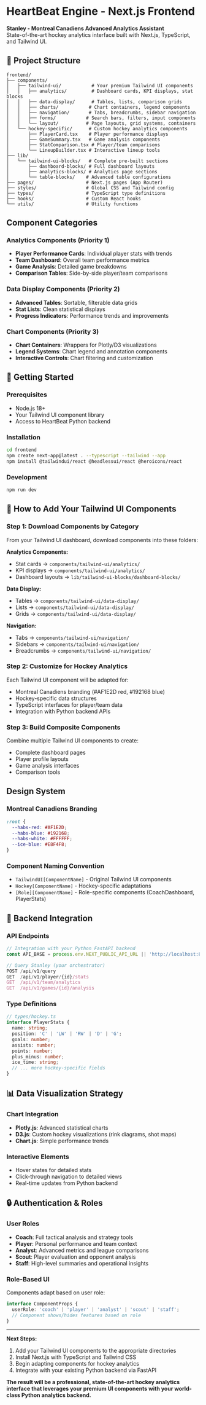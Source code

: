 # HeartBeat Engine - Next.js Frontend

**Stanley - Montreal Canadiens Advanced Analytics Assistant**  
State-of-the-art hockey analytics interface built with Next.js, TypeScript, and Tailwind UI.

## 🏒 Project Structure

```
frontend/
├── components/
│   ├── tailwind-ui/           # Your premium Tailwind UI components
│   │   ├── analytics/         # Dashboard cards, KPI displays, stat blocks
│   │   ├── data-display/      # Tables, lists, comparison grids
│   │   ├── charts/           # Chart containers, legend components
│   │   ├── navigation/       # Tabs, breadcrumbs, sidebar navigation
│   │   ├── forms/           # Search bars, filters, input components
│   │   └── layout/          # Page layouts, grid systems, containers
│   └── hockey-specific/      # Custom hockey analytics components
│       ├── PlayerCard.tsx    # Player performance displays
│       ├── GameSummary.tsx   # Game analysis components
│       ├── StatComparison.tsx # Player/team comparisons
│       └── LineupBuilder.tsx # Interactive lineup tools
├── lib/
│   └── tailwind-ui-blocks/   # Complete pre-built sections
│       ├── dashboard-blocks/ # Full dashboard layouts
│       ├── analytics-blocks/ # Analytics page sections
│       └── table-blocks/    # Advanced table configurations
├── pages/                   # Next.js pages (App Router)
├── styles/                  # Global CSS and Tailwind config
├── types/                   # TypeScript type definitions
├── hooks/                   # Custom React hooks
└── utils/                   # Utility functions
```

## Component Categories

### Analytics Components (Priority 1)
- **Player Performance Cards**: Individual player stats with trends
- **Team Dashboard**: Overall team performance metrics
- **Game Analysis**: Detailed game breakdowns
- **Comparison Tables**: Side-by-side player/team comparisons

### Data Display Components (Priority 2)
- **Advanced Tables**: Sortable, filterable data grids
- **Stat Lists**: Clean statistical displays
- **Progress Indicators**: Performance trends and improvements

### Chart Components (Priority 3)
- **Chart Containers**: Wrappers for Plotly/D3 visualizations
- **Legend Systems**: Chart legend and annotation components
- **Interactive Controls**: Chart filtering and customization

## 🚀 Getting Started

### Prerequisites
- Node.js 18+
- Your Tailwind UI component library
- Access to HeartBeat Python backend

### Installation
```bash
cd frontend
npm create next-app@latest . --typescript --tailwind --app
npm install @tailwindui/react @headlessui/react @heroicons/react
```

### Development
```bash
npm run dev
```

## 📁 How to Add Your Tailwind UI Components

### Step 1: Download Components by Category
From your Tailwind UI dashboard, download components into these folders:

**Analytics Components:**
- Stat cards → `components/tailwind-ui/analytics/`
- KPI displays → `components/tailwind-ui/analytics/`
- Dashboard layouts → `lib/tailwind-ui-blocks/dashboard-blocks/`

**Data Display:**
- Tables → `components/tailwind-ui/data-display/`
- Lists → `components/tailwind-ui/data-display/`
- Grids → `components/tailwind-ui/data-display/`

**Navigation:**
- Tabs → `components/tailwind-ui/navigation/`
- Sidebars → `components/tailwind-ui/navigation/`
- Breadcrumbs → `components/tailwind-ui/navigation/`

### Step 2: Customize for Hockey Analytics
Each Tailwind UI component will be adapted for:
- Montreal Canadiens branding (#AF1E2D red, #192168 blue)
- Hockey-specific data structures
- TypeScript interfaces for player/team data
- Integration with Python backend APIs

### Step 3: Build Composite Components
Combine multiple Tailwind UI components to create:
- Complete dashboard pages
- Player profile layouts
- Game analysis interfaces
- Comparison tools

## Design System

### Montreal Canadiens Branding
```css
:root {
  --habs-red: #AF1E2D;
  --habs-blue: #192168;
  --habs-white: #FFFFFF;
  --ice-blue: #E8F4F8;
}
```

### Component Naming Convention
- `TailwindUI[ComponentName]` - Original Tailwind UI components
- `Hockey[ComponentName]` - Hockey-specific adaptations
- `[Role][ComponentName]` - Role-specific components (CoachDashboard, PlayerStats)

## 🔗 Backend Integration

### API Endpoints
```typescript
// Integration with your Python FastAPI backend
const API_BASE = process.env.NEXT_PUBLIC_API_URL || 'http://localhost:8000';

// Query Stanley (your orchestrator)
POST /api/v1/query
GET  /api/v1/player/{id}/stats
GET  /api/v1/team/analytics
GET  /api/v1/games/{id}/analysis
```

### Type Definitions
```typescript
// types/hockey.ts
interface PlayerStats {
  name: string;
  position: 'C' | 'LW' | 'RW' | 'D' | 'G';
  goals: number;
  assists: number;
  points: number;
  plus_minus: number;
  ice_time: string;
  // ... more hockey-specific fields
}
```

## 📊 Data Visualization Strategy

### Chart Integration
- **Plotly.js**: Advanced statistical charts
- **D3.js**: Custom hockey visualizations (rink diagrams, shot maps)
- **Chart.js**: Simple performance trends

### Interactive Elements
- Hover states for detailed stats
- Click-through navigation to detailed views
- Real-time updates from Python backend

## 🔒 Authentication & Roles

### User Roles
- **Coach**: Full tactical analysis and strategy tools
- **Player**: Personal performance and team context
- **Analyst**: Advanced metrics and league comparisons
- **Scout**: Player evaluation and opponent analysis
- **Staff**: High-level summaries and operational insights

### Role-Based UI
Components adapt based on user role:
```typescript
interface ComponentProps {
  userRole: 'coach' | 'player' | 'analyst' | 'scout' | 'staff';
  // Component shows/hides features based on role
}
```

---

**Next Steps:**
1. Add your Tailwind UI components to the appropriate directories
2. Install Next.js with TypeScript and Tailwind CSS
3. Begin adapting components for hockey analytics
4. Integrate with your existing Python backend via FastAPI

**The result will be a professional, state-of-the-art hockey analytics interface that leverages your premium UI components with your world-class Python analytics backend.**
